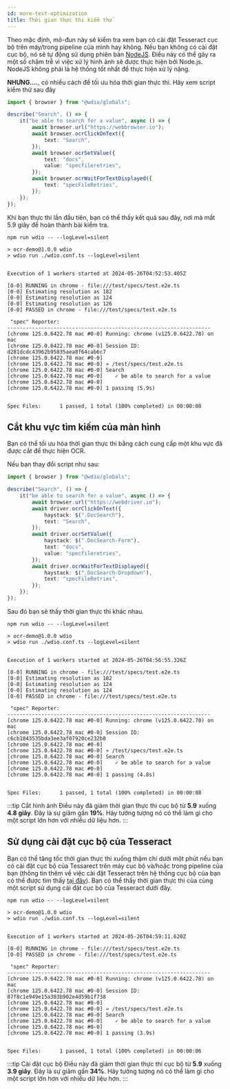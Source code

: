 ```yaml
---
id: more-test-optimization
title: Thời gian thực thi kiểm thử
---
```


Theo mặc định, mô-đun này sẽ kiểm tra xem bạn có cài đặt Tesseract cục bộ trên máy/trong pipeline của mình hay không. Nếu bạn không có cài đặt cục bộ, nó sẽ tự động sử dụng phiên bản [NodeJS](https://github.com/naptha/tesseract.js). Điều này có thể gây ra một số chậm trễ vì việc xử lý hình ảnh sẽ được thực hiện bởi Node.js. NodeJS không phải là hệ thống tốt nhất để thực hiện
xử lý nặng.

**NHƯNG....**, có nhiều cách để tối ưu hóa thời gian thực thi. Hãy xem script kiểm thử sau đây

```ts
import { browser } from "@wdio/globals";

describe("Search", () => {
    it("be able to search for a value", async () => {
        await browser.url("https://webbrowser.io");
        await browser.ocrClickOnText({
            text: "Search",
        });
        await browser.ocrSetValue({
            text: "docs",
            value: "specfileretries",
        });
        await browser.ocrWaitForTextDisplayed({
            text: "specFileRetries",
        });
    });
});
```

Khi bạn thực thi lần đầu tiên, bạn có thể thấy kết quả sau đây, nơi mà mất 5.9 giây để hoàn thành bài kiểm tra.

```log
npm run wdio -- --logLevel=silent

> ocr-demo@1.0.0 wdio
> wdio run ./wdio.conf.ts --logLevel=silent


Execution of 1 workers started at 2024-05-26T04:52:53.405Z

[0-0] RUNNING in chrome - file:///test/specs/test.e2e.ts
[0-0] Estimating resolution as 182
[0-0] Estimating resolution as 124
[0-0] Estimating resolution as 126
[0-0] PASSED in chrome - file:///test/specs/test.e2e.ts

 "spec" Reporter:
------------------------------------------------------------------
[chrome 125.0.6422.78 mac #0-0] Running: chrome (v125.0.6422.78) on mac
[chrome 125.0.6422.78 mac #0-0] Session ID: d281dcdc43962b95835aea8f64cab6c7
[chrome 125.0.6422.78 mac #0-0]
[chrome 125.0.6422.78 mac #0-0] » /test/specs/test.e2e.ts
[chrome 125.0.6422.78 mac #0-0] Search
[chrome 125.0.6422.78 mac #0-0]    ✓ be able to search for a value
[chrome 125.0.6422.78 mac #0-0]
[chrome 125.0.6422.78 mac #0-0] 1 passing (5.9s)


Spec Files:      1 passed, 1 total (100% completed) in 00:00:08
```

## Cắt khu vực tìm kiếm của màn hình

Bạn có thể tối ưu hóa thời gian thực thi bằng cách cung cấp một khu vực đã được cắt để thực hiện OCR.

Nếu bạn thay đổi script như sau:

```ts
import { browser } from "@wdio/globals";

describe("Search", () => {
    it("be able to search for a value", async () => {
        await browser.url("https://webdriver.io");
        await driver.ocrClickOnText({
            haystack: $(".DocSearch"),
            text: "Search",
        });
        await driver.ocrSetValue({
            haystack: $(".DocSearch-Form"),
            text: "docs",
            value: "specfileretries",
        });
        await driver.ocrWaitForTextDisplayed({
            haystack: $(".DocSearch-Dropdown"),
            text: "specFileRetries",
        });
    });
});
```

Sau đó bạn sẽ thấy thời gian thực thi khác nhau.

```log
npm run wdio -- --logLevel=silent

> ocr-demo@1.0.0 wdio
> wdio run ./wdio.conf.ts --logLevel=silent


Execution of 1 workers started at 2024-05-26T04:56:55.326Z

[0-0] RUNNING in chrome - file:///test/specs/test.e2e.ts
[0-0] Estimating resolution as 182
[0-0] Estimating resolution as 124
[0-0] Estimating resolution as 124
[0-0] PASSED in chrome - file:///test/specs/test.e2e.ts

 "spec" Reporter:
------------------------------------------------------------------
[chrome 125.0.6422.78 mac #0-0] Running: chrome (v125.0.6422.78) on mac
[chrome 125.0.6422.78 mac #0-0] Session ID: c6cb1843535bda3ee3af07920ce232b8
[chrome 125.0.6422.78 mac #0-0]
[chrome 125.0.6422.78 mac #0-0] » /test/specs/test.e2e.ts
[chrome 125.0.6422.78 mac #0-0] Search
[chrome 125.0.6422.78 mac #0-0]    ✓ be able to search for a value
[chrome 125.0.6422.78 mac #0-0]
[chrome 125.0.6422.78 mac #0-0] 1 passing (4.8s)


Spec Files:      1 passed, 1 total (100% completed) in 00:00:08
```

:::tip Cắt hình ảnh
Điều này đã giảm thời gian thực thi cục bộ từ **5.9** xuống **4.8 giây**. Đây là sự giảm gần **19%**. Hãy tưởng tượng nó có thể làm gì cho một script lớn hơn với nhiều dữ liệu hơn.
:::

## Sử dụng cài đặt cục bộ của Tesseract

Bạn có thể tăng tốc thời gian thực thi xuống thậm chí dưới một phút nếu bạn có cài đặt cục bộ của Tessarect trên máy cục bộ và/hoặc trong pipeline của bạn (thông tin thêm về việc cài đặt Tesseract trên hệ thống cục bộ của bạn có thể được tìm thấy [tại đây](https://tesseract-ocr.github.io/tessdoc/Installation.html)). Bạn có thể thấy thời gian thực thi của cùng một script sử dụng cài đặt cục bộ của Tesseract dưới đây.

```log
npm run wdio -- --logLevel=silent

> ocr-demo@1.0.0 wdio
> wdio run ./wdio.conf.ts --logLevel=silent


Execution of 1 workers started at 2024-05-26T04:59:11.620Z

[0-0] RUNNING in chrome - file:///test/specs/test.e2e.ts
[0-0] PASSED in chrome - file:///test/specs/test.e2e.ts

 "spec" Reporter:
------------------------------------------------------------------
[chrome 125.0.6422.78 mac #0-0] Running: chrome (v125.0.6422.78) on mac
[chrome 125.0.6422.78 mac #0-0] Session ID: 87f8c1e949e15a383b902e4d59b1f738
[chrome 125.0.6422.78 mac #0-0]
[chrome 125.0.6422.78 mac #0-0] » /test/specs/test.e2e.ts
[chrome 125.0.6422.78 mac #0-0] Search
[chrome 125.0.6422.78 mac #0-0]    ✓ be able to search for a value
[chrome 125.0.6422.78 mac #0-0]
[chrome 125.0.6422.78 mac #0-0] 1 passing (3.9s)


Spec Files:      1 passed, 1 total (100% completed) in 00:00:06
```

:::tip Cài đặt cục bộ
Điều này đã giảm thời gian thực thi cục bộ từ **5.9** xuống **3.9 giây**. Đây là sự giảm gần **34%**. Hãy tưởng tượng nó có thể làm gì cho một script lớn hơn với nhiều dữ liệu hơn.
:::